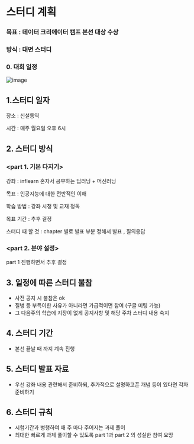 # 스터디 계획

### 목표 : 데이터 크리에이터 캠프 본선 대상 수상

### 방식 : 대면 스터디

### 0. 대회 일정

![image](https://user-images.githubusercontent.com/101400894/187133929-acc4db5a-cf1d-4386-a114-8fc1631f8983.png)



## 1.**스터디 일자**

장소 : 신설동역

시간 : 매주 월요일 오후 6시

## 2. 스터디 방식



### **<part 1. 기본 다지기>**

강좌 : inflearn 혼자서 공부하는 딥러닝 + 머신러닝

목표 : 인공지능에 대한 전반적인 이해

학습 방법 : 강좌 시청 및 교재 정독

목표 기간 : 추후 결정

스터디 때 할 것 : chapter 별로 발표 부분 정해서 발표 , 질의응답

### <part 2. 분야 설정>

part 1 진행하면서 추후 결정



## 3. 일정에 따른 스터디 불참

- 사전 공지 시 불참은 ok
- 질병 등 부득이한 사유가 아니라면 가급적이면 참여 (구글 미팅 가능)
- 그 다음주의 학습에 지장이 없게 공지사항 및 해당 주차 스터디 내용 숙지

## 4. 스터디 기간

- 본선 끝날 때 까지 계속 진행

## **5. 스터디 발표 자료**

- 우선 강좌 내용 관련해서 준비하되, 추가적으로 설명하고픈 개념 등이 있다면 각자 준비하기

## 6. **스터디 규칙**

- 시험기간과 병행하여 매 주 마다 주어지는 과제 풀이
- 최대한 빠르게 과제 풀이할 수 있도록 part 1과 part 2 의 성실한 참여 요망